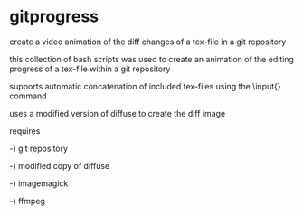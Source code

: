 # gitprogress
create a video animation of the diff changes of a tex-file in a git repository

this collection of bash scripts was used to create an animation of the editing progress of a tex-file within a git repository

supports automatic concatenation of included tex-files using the \input{} command

uses a modified version of diffuse to create the diff image

requires

-) git repository

-) modified copy of diffuse

-) imagemagick

-) ffmpeg
